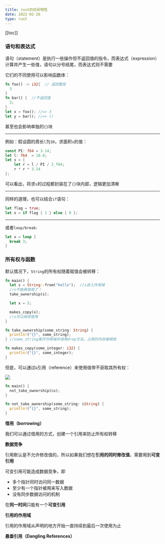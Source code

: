 ```yaml
---
title: rust的优异特性
date: 2022-02-26
type: rust
---
```


[[toc]]

### 语句和表达式

语句（statement）是执行一些操作但不返回值的指令，而表达式（expression）计算并产生一些值，语句以分号结尾，而表达式则不需要

它们的不同使用可以影响函数体：

```rust
fn foo() -> i32{  // 返回整型
  3
}
fn bar() {  //不返回值
  3;
}
let x = foo(); //=> 3
let y = bar(); //=> ()
```

甚至也会影响单独的`{}`块

---

例如：假设圆的周长`l`为`10`，求面积`s`的值：

```rust
const PI: f64 = 3.14;
let l: f64  = 10.0;
let s = {
    let r = l / PI / 2_f64;
    r * r * 3.14
};
```

可以看出，将求`s`的过程都封装在了`{}`块内部，逻辑更加清晰

---

同样的道理，也可以结合`if`语句：

```rust
let flag = true;
let x = if flag { 1 } else { 0 };
```

---

或者`loop/break`:

```rust
let x = loop {
  break 3;
}
```

### 所有权与函数

默认情况下，`String`的所有权随着赋值会被转移：

```rust
fn main() {
  let s = String::from("hello");  //s进入作用域
  //s不能再使用了！
  take_ownership(s);

  let x = 5;

  makes_copy(x);
  //x可以继续使用
}

fn take_ownership(some_string: String) {
  println!("{}", some_string);
} //some_string离开作用域并调用drop方法。占用的内存被释放

fn makes_copy(some_integer: i32) {
  println!("{}", some_integer);
}
```

但是，可以通过`&`引用（reference）来使用值带不获取其所有权：

<img src="https://rustwiki.org/zh-CN/book/img/trpl04-05.svg" />

```rust
fn main() {
  not_take_ownership(&s);
}

fn not_take_ownership(some_string: &String) {
  println!("{}", some_string);
}
```

**借用（borrowing）**

我们可以通过借用的方式，创建一个引用来防止所有权转移

**数据竞争**

引用默认是不允许修改值的，所以如果我们想在**引用的同时修改值**，需要用到**可变引用**

可变引用可能造成数据竞争，即
* 多个指针同时访问同一数据
* 至少有一个指针被用来写入数据
* 没有同步数据访问的机制

在**同一时间**只能有一个**可变引用**

**引用的作用域**

引用的作用域从声明的地方开始一直持续到最后一次使用为止

**悬垂引用（Dangling References）**


